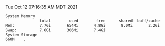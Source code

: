 Tue Oct 12 07:16:35 AM MDT 2021
```bash
System Memory
               total        used        free      shared  buff/cache   available
Mem:           7.7Gi       654Mi       4.8Gi       8.0Mi       2.2Gi       6.7Gi
Swap:          7.6Gi       306Mi       7.4Gi
System Storage
660M	.
```
